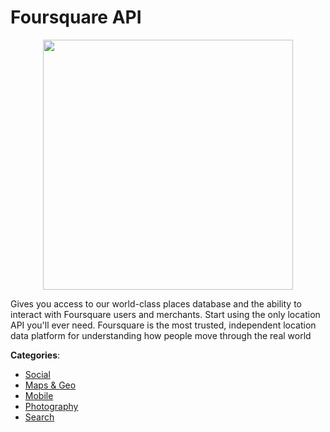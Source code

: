 # Foursquare API
<p align="center">
    <img width="400" src="https://raw.githubusercontent.com/apis-list/apis-list/apis/foursquare-api/logo_256x256.png" />
</p>

Gives you access to our world-class places database and the ability to interact with Foursquare users and merchants. Start using the only location API you'll ever need.  Foursquare is the most trusted, independent location data platform for understanding how people move through the real world



**Categories**:
- [Social](https://github.com/apis-list/apis-list#social)
- [Maps & Geo](https://github.com/apis-list/apis-list#maps-and-geo)
- [Mobile](https://github.com/apis-list/apis-list#mobile)
- [Photography](https://github.com/apis-list/apis-list#photography)
- [Search](https://github.com/apis-list/apis-list#search)



